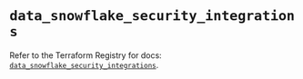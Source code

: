# `data_snowflake_security_integrations`

Refer to the Terraform Registry for docs: [`data_snowflake_security_integrations`](https://registry.terraform.io/providers/snowflake-labs/snowflake/1.0.2/docs/data-sources/security_integrations).
